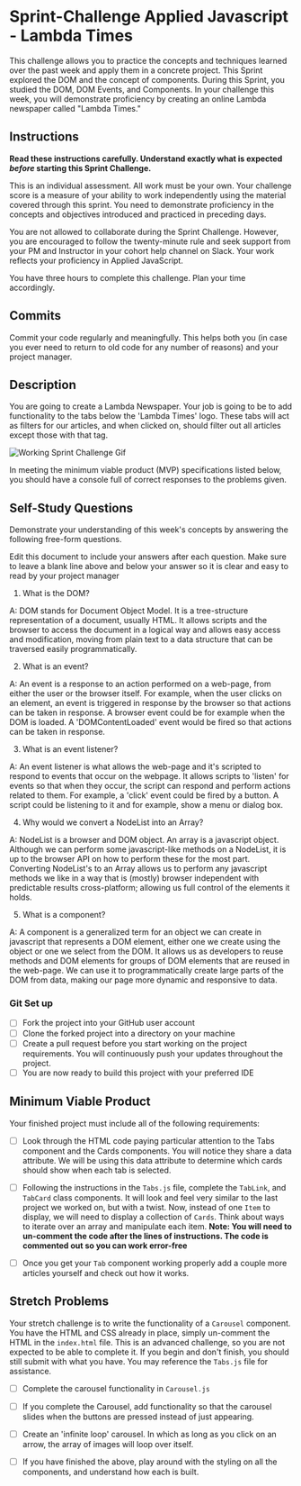 # Sprint-Challenge Applied Javascript - Lambda Times

This challenge allows you to practice the concepts and techniques learned over the past week and apply them in a concrete project. This Sprint explored the DOM and the concept of components. During this Sprint, you studied the DOM, DOM Events, and Components. In your challenge this week, you will demonstrate proficiency by creating an online Lambda newspaper called "Lambda Times."

## Instructions

**Read these instructions carefully. Understand exactly what is expected _before_ starting this Sprint Challenge.**

This is an individual assessment. All work must be your own. Your challenge score is a measure of your ability to work independently using the material covered through this sprint. You need to demonstrate proficiency in the concepts and objectives introduced and practiced in preceding days.

You are not allowed to collaborate during the Sprint Challenge. However, you are encouraged to follow the twenty-minute rule and seek support from your PM and Instructor in your cohort help channel on Slack. Your work reflects your proficiency in Applied JavaScript.

You have three hours to complete this challenge. Plan your time accordingly.

## Commits

Commit your code regularly and meaningfully. This helps both you (in case you ever need to return to old code for any number of reasons) and your project manager.

## Description

You are going to create a Lambda Newspaper. Your job is going to be to add functionality to the tabs below the 'Lambda Times' logo. These tabs will act as filters for our articles, and when clicked on, should filter out all articles except those with that tag.

![Working Sprint Challenge Gif](./Sprint-Challenge.gif 'Example of working project')

In meeting the minimum viable product (MVP) specifications listed below, you should have a console full of correct responses to the problems given.

## Self-Study Questions

Demonstrate your understanding of this week's concepts by answering the following free-form questions.

Edit this document to include your answers after each question. Make sure to leave a blank line above and below your answer so it is clear and easy to read by your project manager

1. What is the DOM?  

A: DOM stands for Document Object Model. It is a tree-structure representation of a document, usually HTML. It allows scripts and the browser to access
the document in a logical way and allows easy access and modification, moving from plain text to a data structure that can be traversed easily programmatically.  

2. What is an event?  

A: An event is a response to an action performed on a web-page, from either the user or the browser itself. For example, when the user clicks on an element, an event is triggered in response by the browser so that actions can be taken in response. A browser event could be for example when the DOM is loaded. A 'DOMContentLoaded' event
would be fired so that actions can be taken in response.  

3. What is an event listener?  

A: An event listener is what allows the web-page and it's scripted to respond to events that occur on the webpage. It allows scripts to 'listen' for events so that when they occur,
the script can respond and perform actions related to them. For example, a 'click' event could be fired by a button. A script could be listening to it and for example, show a menu or dialog box.  

4. Why would we convert a NodeList into an Array?  

A: NodeList is a browser and DOM object. An array is a javascript object. Although we can perform some javascript-like methods on a NodeList, it is up to the browser API on how to perform these for the most part.
Converting NodeList's to an Array allows us to perform any javascript methods we like in a way that is (mostly) browser independent with predictable results cross-platform; allowing us full control of the elements it holds.  

5. What is a component?  

A: A component is a generalized term for an object we can create in javascript that represents a DOM element, either one we create using the object or one we select from the DOM. It allows us as developers
to reuse methods and DOM elements for groups of DOM elements that are reused in the web-page. We can use it to programmatically create large parts of the DOM from data, making our page more dynamic and responsive to data.  

### Git Set up

* [ ] Fork the project into your GitHub user account
* [ ] Clone the forked project into a directory on your machine
* [ ] Create a pull request before you start working on the project requirements.  You will continuously push your updates throughout the project.
* [ ] You are now ready to build this project with your preferred IDE

## Minimum Viable Product

Your finished project must include all of the following requirements:

* [ ] Look through the HTML code paying particular attention to the Tabs component and the Cards components. You will notice they share a data attribute. We will be using this data attribute to determine which cards should show when each tab is selected.

* [ ] Following the instructions in the `Tabs.js` file, complete the `TabLink`, and `TabCard` class components. It will look and feel very similar to the last project we worked on, but with a twist. Now, instead of one `Item` to display, we will need to display a collection of `Cards`. Think about ways to iterate over an array and manipulate each item.  **Note: You will need to un-comment the code after the lines of instructions.  The code is commented out so you can work error-free**

* [ ] Once you get your `Tab` component working properly add a couple more articles yourself and check out how it works.

## Stretch Problems

Your stretch challenge is to write the functionality of a `Carousel` component. You have the HTML and CSS already in place, simply un-comment the HTML in the `index.html` file. This is an advanced challenge, so you are not expected to be able to complete it. If you begin and don't finish, you should still submit with what you have. You may reference the `Tabs.js` file for assistance.

* [ ] Complete the carousel functionality in `Carousel.js`

* [ ] If you complete the Carousel, add functionality so that the carousel slides when the buttons are pressed instead of just appearing.

* [ ] Create an 'infinite loop' carousel. In which as long as you click on an arrow, the array of images will loop over itself.

* [ ] If you have finished the above, play around with the styling on all the components, and understand how each is built.
